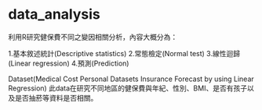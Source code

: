 # data_analysis

利用R研究健保費不同之變因相關分析，內容大概分為：

1.基本敘述統計(Descriptive statistics)
2.常態檢定(Normal test)
3.線性迴歸(Linear regression)
4.預測(Prediction)

Dataset(Medical Cost Personal Datasets Insurance Forecast by using Linear Regression) 
此data在研究不同地區的健保費與年紀、性別、BMI、是否有孩子以及是否抽菸等資料是否相關。
